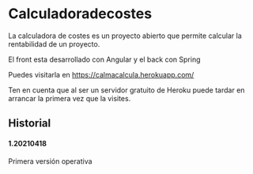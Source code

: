 # Calculadoradecostes

La calculadora de costes es un proyecto abierto que permite calcular la rentabilidad de un proyecto.

El front esta desarrollado con Angular y el back con Spring

Puedes visitarla en https://calmacalcula.herokuapp.com/

Ten en cuenta que al ser un servidor gratuito de Heroku puede tardar en arrancar la primera vez que la visites.

## Historial

#### 1.20210418
Primera versión operativa